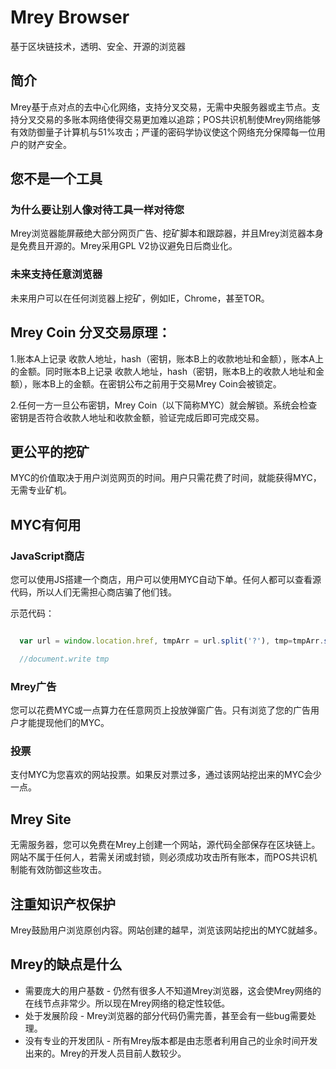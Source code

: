 # Mrey Browser
基于区块链技术，透明、安全、开源的浏览器
## 简介
Mrey基于点对点的去中心化网络，支持分叉交易，无需中央服务器或主节点。支持分叉交易的多账本网络使得交易更加难以追踪；POS共识机制使Mrey网络能够有效防御量子计算机与51%攻击；严谨的密码学协议使这个网络充分保障每一位用户的财产安全。
## 您不是一个工具
### 为什么要让别人像对待工具一样对待您
Mrey浏览器能屏蔽绝大部分网页广告、挖矿脚本和跟踪器，并且Mrey浏览器本身是免费且开源的。Mrey采用GPL V2协议避免日后商业化。
### 未来支持任意浏览器
未来用户可以在任何浏览器上挖矿，例如IE，Chrome，甚至TOR。
## Mrey Coin 分叉交易原理：
1.账本A上记录 收款人地址，hash（密钥，账本B上的收款地址和金额），账本A上的金额。同时账本B上记录 收款人地址，hash（密钥，账本B上的收款人地址和金额），账本B上的金额。在密钥公布之前用于交易Mrey Coin会被锁定。

2.任何一方一旦公布密钥，Mrey Coin（以下简称MYC）就会解锁。系统会检查密钥是否符合收款人地址和收款金额，验证完成后即可完成交易。
## 更公平的挖矿
MYC的价值取决于用户浏览网页的时间。用户只需花费了时间，就能获得MYC，无需专业矿机。

## MYC有何用
### JavaScript商店
您可以使用JS搭建一个商店，用户可以使用MYC自动下单。任何人都可以查看源代码，所以人们无需担心商店骗了他们钱。

示范代码：
```javascript

  var url = window.location.href, tmpArr = url.split('?'), tmp=tmpArr.split('send');

  //document.write tmp
  ```
  ### Mrey广告
  您可以花费MYC或一点算力在任意网页上投放弹窗广告。只有浏览了您的广告用户才能提现他们的MYC。
  ### 投票
  支付MYC为您喜欢的网站投票。如果反对票过多，通过该网站挖出来的MYC会少一点。
  ## Mrey Site
  无需服务器，您可以免费在Mrey上创建一个网站，源代码全部保存在区块链上。网站不属于任何人，若需关闭或封锁，则必须成功攻击所有账本，而POS共识机制能有效防御这些攻击。
  ## 注重知识产权保护
  Mrey鼓励用户浏览原创内容。网站创建的越早，浏览该网站挖出的MYC就越多。
## Mrey的缺点是什么
* 需要庞大的用户基数 - 仍然有很多人不知道Mrey浏览器，这会使Mrey网络的在线节点非常少。所以现在Mrey网络的稳定性较低。
* 处于发展阶段 - Mrey浏览器的部分代码仍需完善，甚至会有一些bug需要处理。
* 没有专业的开发团队 - 所有Mrey版本都是由志愿者利用自己的业余时间开发出来的。Mrey的开发人员目前人数较少。
